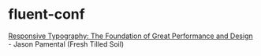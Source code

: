 # fluent-conf
[Responsive Typography: The Foundation of Great Performance and Design](https://github.com/jeffersonlam/rwt-fluent) - Jason Pamental (Fresh Tilled Soil)
